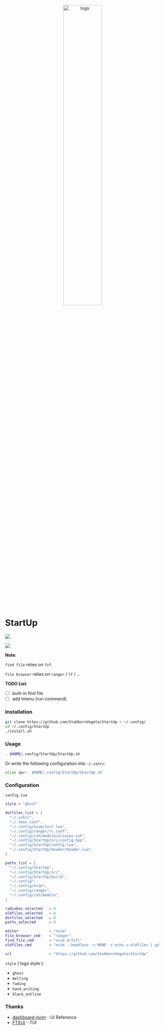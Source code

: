 
<p align="center">
<img alt="logo" src="https://gitee.com/svegeta/screenshot/raw/master/startuplogo-removebg.png" width="50%" />

# StartUp
</p>


![](https://gitee.com/svegeta/screenshot/raw/master/StartUp.jpg)

![](https://gitee.com/svegeta/screenshot/raw/master/dotfiles.jpg)

**Note**:

`find file` relies on `fzf`.

`file browser` relies on `ranger` / `lf` / ...

**TODO List**:
- [ ] built-in find file
- [ ] add tmenu (run command)

### Installation 
```bash
git clone https://github.com/StubbornVegeta/StartUp > ~/.config/
cd ~/.config/StartUp
./install.sh
```

### Usage
```bash
. $HOME/.config/StartUp/StartUp.sh
```

Or write the following configuration into `~/.zshrc`:
```bash
alias sp='. $HOME/.config/StartUp/StartUp.sh'
```
### Configuration
`config.lua`
```lua
style = "ghost"

dotfiles_list = {
  "~/.zshrc",
  "~/.tmux.conf",
  "~/.config/nvim/init.lua",
  "~/.config/ranger/rc.conf",
  "~/.config/zsh/module/aliases.zsh",
  "~/.config/StartUp/src/config.hpp",
  "~/.config/StartUp/config.lua",
  "~/.config/StartUp/header/header.lua",
}

paths_list = {
  "~/.config/StartUp",
  "~/.config/StartUp/src",
  "~/.config/StartUp/build",
  "~/.config",
  "~/.config/nvim",
  "~/.config/ranger",
  "~/.config/zsh/module",
}

radiobox_selected   = 0
oldfiles_selected   = 0
dotfiles_selected   = 0
paths_selected      = 0

editor              = "nvim"
file_browser_cmd    = "ranger"
find_file_cmd       = "nvim $(fzf)"
oldfiles_cmd        = "nvim --headless -u NONE -c'echo v:oldfiles | qall!' 2>&1"

url                 = "https://github.com/StubbornVegeta/StartUp"
```
`style` ( logo style ):
 - `ghost`
 - `melting`
 - `fading`
 - `hand_writing`
 - `black_outline`

### Thanks
- [dashboard-nvim](https://github.com/glepnir/dashboard-nvim) - UI Reference
- [FTXUI](https://github.com/ArthurSonzogni/FTXUI)  - TUI
